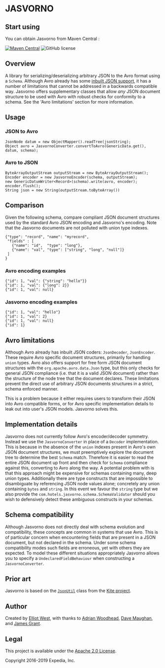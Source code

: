 # JASVORNO

## Start using
You can obtain Jasvorno from Maven Central : 

[![Maven Central](https://maven-badges.herokuapp.com/maven-central/com.hotels/jasvorno/badge.svg?subject=com.hotels:jasvorno)](https://maven-badges.herokuapp.com/maven-central/com.hotels/jasvorno) ![GitHub license](https://img.shields.io/github/license/HotelsDotCom/jasvorno.svg)

## Overview
A library for serializing/deserializing arbitrary JSON to the Avro format using a `Schema`. Although Avro already has some [inbuilt JSON support](https://avro.apache.org/docs/current/spec.html#json_encoding), it has a number of limitations that cannot be addressed in a backwards compatible way. Jasvorno offers supplementary classes that allow *any* JSON document structure to be used with Avro with robust checks for conformity to a schema. See the 'Avro limitations' section for more information.

## Usage
### JSON to Avro
    JsonNode datum = new ObjectMapper().readTree(jsonString);
    Object avro = JasvornoConverter.convertToAvro(GenericData.get(), datum, schema);
    
### Avro to JSON
    ByteArrayOutputStream outputStream = new ByteArrayOutputStream();
    Encoder encoder = new JasvornoEncoder(schema, outputStream);
    new GenericDatumWriter<Record>(schema).write(avro, encoder);
    encoder.flush();
    String json = new String(outputStream.toByteArray())

## Comparison
Given the following schema, compare compliant JSON document structures used by the standard Avro JSON encoding and Jasvorno's encoding. Note that the Jasvorno documents are not polluted with union type indexes.

    {"type": "record", "name": "myrecord",
     "fields" : [
       {"name": "id",  "type": "long"},
       {"name": "val", "type": ["string", "long", "null"]}
     ]
    }

### Avro encoding examples
    {"id": 1, "val": {"string": "hello"}}
    {"id": 1, "val": {"long": 2}}
    {"id": 1, "val": null}

### Jasvorno encoding examples
    {"id": 1, "val": "hello"}
    {"id": 1, "val": 2}
    {"id": 1, "val": null}
    {"id": 1}
    
## Avro limitations
Although Avro already has inbuilt JSON coders: `JsonDecoder`, `JsonEncoder`. These require Avro specific document structures, primarily for handling `union` types. Avro also offers support for free form JSON document structures with the `org.apache.avro.data.Json` type, but this only checks for general JSON compliance (i.e. that it is a valid JSON document) rather than the structure of the node tree that the document declares. These limitations prevent the direct use of arbitrary JSON documents structures in a strict, schema enforced manner.

This is a problem because it either requires users to transform their JSON into Avro compatible forms, or for Avro specific implementation details to leak out into user's JSON models. Jasvorno solves this.

## Implementation details
Jasvorno does not currently follow Avro's encoder/decoder symmetry. Instead we use the `JasvornoConverter` in place of a `Decoder` implementation. This is because in the absence of the `union` indexes present in Avro's own JSON document structures, we must preemptively explore the document tree to determine the best `Schema` match. Therefore it is easier to read the entire JSON document up front and then check for `Schema` compliance against this, converting to Avro along the way. A potential problem with is that this approach might be expensive for schemas containing many, deep union types. Additionally there are type constructs that are impossible to disambiguate by referencing JSON node values alone; concretely any union containing `bytes` and `string`. In this event we favour the `string` type but we also provide the `com.hotels.jasvorno.schema.SchemaValidator` should you wish to defensively detect these ambiguous constructs in your schemas.      

## Schema compatibility
Although Jasvorno does not directly deal with schema evolution and compatibility, these concepts are common in systems that use Avro. This is of particular concern when encountering fields that are present in a JSON document, but not declared in the schema. Under some schema compatibility modes such fields are erroneous, yet with others they are expected. To model these different situations appropriately Jasvorno allows you to specify a `UndeclaredFieldBehaviour` when constructing a `JasvornoConverter`.

## Prior art
Jasvorno is based on the [`JsonUtil`](https://github.com/kite-sdk/kite/blob/master/kite-data/kite-data-core/src/main/java/org/kitesdk/data/spi/JsonUtil.java) class from the [Kite project](http://kitesdk.org/docs/current/).

## Author
Created by [Elliot West](https://github.com/teabot), with thanks to [Adrian Woodhead](https://github.com/massdosage), [Dave Maughan](https://github.com/nahguam), and [James Grant](https://github.com/Noddy76).

## Legal
This project is available under the [Apache 2.0 License](http://www.apache.org/licenses/LICENSE-2.0.html).

Copyright 2016-2019 Expedia, Inc.
